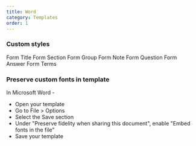 ```yaml
---
title: Word
category: Templates
order: 1
---
```


### Custom styles

Form Title
Form Section
Form Group
Form Note
Form Question
Form Answer
Form Terms


### Preserve custom fonts in template

In Microsoft Word -

* Open your template
* Go to File > Options
* Select the Save section
* Under "Preserve fidelity when sharing this document", enable "Embed fonts in the file"
* Save your template
